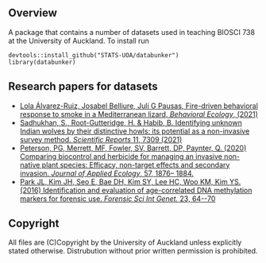 ## Overview

A package that contains a number of datasets used in teaching BIOSCI 738 at the University of Auckland. To install run

```
devtools::install_github("STATS-UOA/databunker")
library(databunker)
```

## Research papers for datasets

+ [Lola Álvarez-Ruiz, Josabel Belliure, Juli G Pausas, Fire-driven behavioral response to smoke in a Mediterranean lizard, *Behavioral Ecology*, (2021)](https://doi.org/10.1093/beheco/arab010)
+ [Sadhukhan, S., Root-Gutteridge, H. & Habib, B. Identifying unknown Indian wolves by their distinctive howls: its potential as a non-invasive survey method. *Scientific Reports* 11, 7309 (2021)](https://www.nature.com/articles/s41598-021-86718-w)
+ [Peterson, PG, Merrett, MF, Fowler, SV, Barrett, DP, Paynter, Q. (2020) Comparing biocontrol and herbicide for managing an invasive non-native plant species: Efficacy, non-target effects and secondary invasion. *Journal of Applied Ecology*, 57, 1876– 1884.](https://besjournals.onlinelibrary.wiley.com/doi/full/10.1111/1365-2664.13691)
+ [Park JL, Kim JH, Seo E, Bae DH, Kim SY, Lee HC, Woo KM, Kim YS. (2016) Identification and evaluation of age-correlated DNA methylation markers for forensic use. *Forensic Sci Int Genet.* 23, 64--70](https://pubmed.ncbi.nlm.nih.gov/27017110/)


## Copyright

All files are (C)Copyright by the University of Auckland unless explicitly stated otherwise. Distrubution without prior written permission is prohibited.
